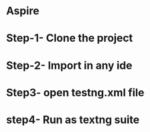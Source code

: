 # Aspire

# Step-1- Clone the project
# Step-2- Import in any ide
# Step3- open testng.xml file
# step4- Run as textng suite
